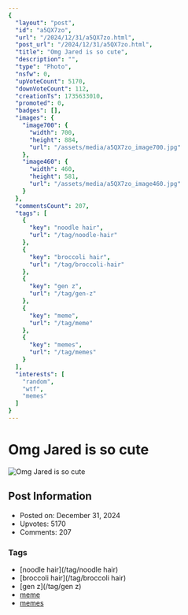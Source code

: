 ```yaml
---
{
  "layout": "post",
  "id": "a5QX7zo",
  "url": "/2024/12/31/a5QX7zo.html",
  "post_url": "/2024/12/31/a5QX7zo.html",
  "title": "Omg Jared is so cute",
  "description": "",
  "type": "Photo",
  "nsfw": 0,
  "upVoteCount": 5170,
  "downVoteCount": 112,
  "creationTs": 1735633010,
  "promoted": 0,
  "badges": [],
  "images": {
    "image700": {
      "width": 700,
      "height": 884,
      "url": "/assets/media/a5QX7zo_image700.jpg"
    },
    "image460": {
      "width": 460,
      "height": 581,
      "url": "/assets/media/a5QX7zo_image460.jpg"
    }
  },
  "commentsCount": 207,
  "tags": [
    {
      "key": "noodle hair",
      "url": "/tag/noodle-hair"
    },
    {
      "key": "broccoli hair",
      "url": "/tag/broccoli-hair"
    },
    {
      "key": "gen z",
      "url": "/tag/gen-z"
    },
    {
      "key": "meme",
      "url": "/tag/meme"
    },
    {
      "key": "memes",
      "url": "/tag/memes"
    }
  ],
  "interests": [
    "random",
    "wtf",
    "memes"
  ]
}
---
```


# Omg Jared is so cute

![Omg Jared is so cute](/assets/media/a5QX7zo_image700.jpg)

## Post Information

- Posted on: December 31, 2024
- Upvotes: 5170
- Comments: 207

### Tags

- [noodle hair](/tag/noodle hair)
- [broccoli hair](/tag/broccoli hair)
- [gen z](/tag/gen z)
- [meme](/tag/meme)
- [memes](/tag/memes)
